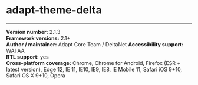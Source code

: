 # adapt-theme-delta

----------------------------
**Version number:**  2.1.3  
**Framework versions:**  2.1+     
**Author / maintainer:** Adapt Core Team / DeltaNet
**Accessibility support:** WAI AA   
**RTL support:** yes  
**Cross-platform coverage:** Chrome, Chrome for Android, Firefox (ESR + latest version), Edge 12, IE 11, IE10, IE9, IE8, IE Mobile 11, Safari iOS 9+10, Safari OS X 9+10, Opera    
